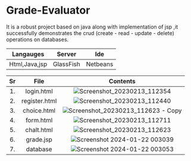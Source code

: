 # Grade-Evaluator
 It is a robust project based on java along with implementation of jsp ,it successfully demonstrates the crud (create - read - update - delete) operations on databases.

| Langauges | Server |Ide|
|:---:|:----:|:-----------:|
|Html,Java,jsp|GlassFish|Netbeans|
 


 | Sr | File |  Contents|
|:---:|:----:|:-----------:|
|1.| login.html |![Screenshot_20230213_112354](https://github.com/Ketanpolawar/Grade-Evaluator/assets/115727322/cd976dd8-2458-4067-97b5-89f8106e6857)|
|2.| register.html |![Screenshot_20230213_112440](https://github.com/Ketanpolawar/Grade-Evaluator/assets/115727322/56818b5c-dc8b-42e9-b5b7-679ae89181fe)|
|3.| choice.html |![Screenshot_20230213_112623 - Copy](https://github.com/Ketanpolawar/Grade-Evaluator/assets/115727322/2ad2a4cc-c6ec-4b97-9533-1780794b797b) |
|4.| form.html |![Screenshot_20230213_112711](https://github.com/Ketanpolawar/Grade-Evaluator/assets/115727322/b9774500-3a78-4528-941c-6426fff6f440) |
|5.| chalt.html | ![Screenshot_20230213_112623](https://github.com/Ketanpolawar/Grade-Evaluator/assets/115727322/75f64aa8-4b60-4ad0-945c-005bbfde3e26) |
|6.| grade.jsp|![Screenshot 2024-01-22 003039](https://github.com/Ketanpolawar/Grade-Evaluator/assets/115727322/a166deb4-217f-4d1e-a400-fe727cd0864c)|
|7.| database|![Screenshot 2024-01-22 003053](https://github.com/Ketanpolawar/Grade-Evaluator/assets/115727322/23c8e0c3-b92b-401a-b1f8-c17847b26268)|
 







